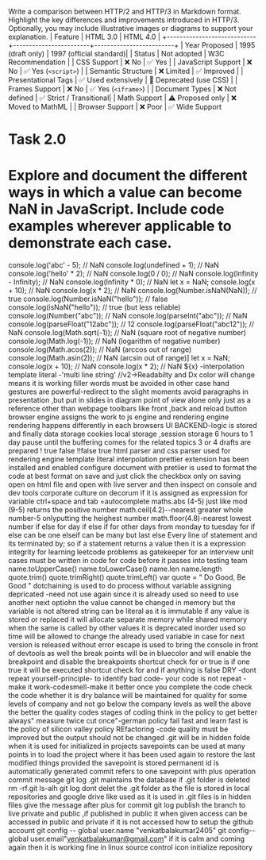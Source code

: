 
Write a comparison between HTTP/2 and HTTP/3 in Markdown format. Highlight the key differences and improvements introduced in HTTP/3.
Optionally, you may include illustrative images or diagrams to support your explanation.
|         Feature           |       HTML 3.0         |        HTML 4.0         |
+----------------------------+------------------------+-------------------------+
| Year Proposed              | 1995 (draft only)      | 1997 (official standard)|
| Status                     | Not adopted            | W3C Recommendation      |
| CSS Support                | ❌ No                  | ✅ Yes                  |
| JavaScript Support         | ❌ No                  | ✅ Yes (`<script>`)     |
| Semantic Structure         | ❌ Limited             | ✅ Improved             |
| Presentational Tags        | ✅ Used extensively    | 🚫 Deprecated (use CSS) |
| Frames Support             | ❌ No                  | ✅ Yes (`<iframe>`)     |
| Document Types             | ❌ Not defined          | ✅ Strict / Transitional|
| Math Support               | ⚠️ Proposed only       | ❌ Moved to MathML      |
| Browser Support            | ❌ Poor                | ✅ Wide Support 

# Task 2.0
# Explore and document the different ways in which a value can become NaN in JavaScript. Include code examples wherever applicable to demonstrate each case.
console.log('abc' - 5);     // NaN
console.log(undefined + 1); // NaN
console.log('hello' * 2);   // NaN
console.log(0 / 0);        // NaN
console.log(Infinity - Infinity); // NaN
console.log(Infinity * 0); // NaN
let x = NaN;
console.log(x + 10);   // NaN
console.log(x * 2);    // NaN
console.log(Number.isNaN(NaN));          // true
console.log(Number.isNaN("hello"));      // false
console.log(isNaN("hello"));             // true (but less reliable)
console.log(Number("abc"));     // NaN
console.log(parseInt("abc"));   // NaN
console.log(parseFloat("12abc")); // 12
console.log(parseFloat("abc12")); // NaN
console.log(Math.sqrt(-1));      // NaN (square root of negative number)
console.log(Math.log(-1));       // NaN (logarithm of negative number)
console.log(Math.acos(2));       // NaN (arccos out of range)
console.log(Math.asin(2));       // NaN (arcsin out of range)]
let x = NaN;
console.log(x + 10);   // NaN
console.log(x * 2);    // NaN
${x} -interpolation
template literal -'multi line string'
//v2->Readabilty and Dx
color will change means it is working
filler words must be avoided in other case 
hand gestures are powerful-redirect to the slight moments
avoid paragraphs in presentation ,but put in slides in diagram point of view alone only just as a reference
other than webpage toolbars like front ,back and reload button
browser engine assigns the work to js engine and rendering engine
rendering happens differently in each browsers
UI BACKEND-logic is stored and finally data storage cookies local storage ,session storage 
 6 hours to 1 day 
 pause until the buffering comes for the related topics  3 or 4 drafts are prepared
 ! true
 false
 !!false
 true
 html parser and css parser used for rendering engine
 template literal
 interpolation
 prettier extension has been installed and enabled
 configure document with pretiier  is used to format the code at best
 format on save and just click the checkbox only on saving
 open on html file and open with  live server and then inspect on console and dev tools
 corporate  culture on decorum
 if it is assigned as expression for variable
 ctrl+space and tab =autocomplete
 maths.abs (4-5) just like mod (9-5) returns the positive number
 math.ceil(4.2)--nearest greater whole number-5 onlyputting  the heighest number
 math.floor(4.8)-nearest lowest number
 if else for day 
 if else if for other days from monday to tuesday
 for if else can be one 
 elseif can be many  but last else
 Every line of statement and its terminated by; so if a statement returns a value then it is a expression 
 integrity for learning leetcode problems as gatekeeper for an interview
 unit cases must be written in code for code before it passes into testing team
 name.toUpperCase()
 name.toLowerCase()
 name.len
 name.length
 quote.trim()
 quote.trimRight()
 quote.trimLeft()
 var quote = "  Do Good, Be Good "
 dotchaining is used to do  process without  variable assigning
 depricated -need not use again since it is already used  so need to use another next optiohn
 the value cannot be changed in memory but the  variable is not altered
 string can be literal as it is immutable
 if any value is stored or replaced it will allocate separate memory while  shared memory when the same is  called by other values
 it is deprecated inorder used so time will be allowed to change the already used  variable in case for next version is released
 without error
 escape is used to bring the console in front of devtools as well the break points will be in bluecolor and will enable the breakpoint and disable the breakpoints
 shortcut check for  or true is if one true it will be executed
 shortcut check for and if anything is false
 DRY  -dont repeat yourself-principle- to identify bad code- your code is not repeat -make it work-codesmell-make it better 
 once you complete the code check the code whether it is dry
 balance will be maintained for quality for some levels of company and not go below the company levels as well the above the better the quality codes
 stages of coding   think in the policy to get better always" measure twice cut once"-german policy
 fail fast and learn fast is the policy of silicon valley policy
 REfactoring -code quality must be improved but the output should not be changed
 .git will be in hidden folde when it is used for initialized
 in projects savepoints can be used at many points in to load the project where it has been used again
 to restore the last modified things provided the savepoint is stored
 permanent id is automatically generated
 commit refers to one savepoint 
 with plus operation
 commit message 
 git log
 .git maintains the database
 if .git folder is deleted 
 rm -rf.git
 ls-alh
 git log
 dont delet the .git  folder as the file is stored in local repositories and google drive like used as it is used in .git files is in hidden files
 give the message after plus for commit 
 git log
 publish the branch to live private and public ,if published in public it
 when given access can be accessed in public  and private if it is not accessed
 how to setup the github account
 git config -- global user.name "venkatbalakumar2405"
 git config-- global user.email"venkatbalakumar@gmail.com"
 if it is calm and coming again then it is working fine in linux
 source control icon initialize repository